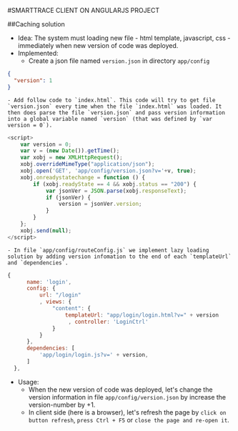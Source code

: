 #SMARTTRACE CLIENT ON ANGULARJS PROJECT

##Caching solution
- Idea: The system must loading new file - html template, javascript, css - immediately when new version of code was deployed.
- Implemented:
    - Create a json file named `version.json` in directory 	`app/config`
```json
{
  "version": 1
}
```
	- Add follow code to `index.html`. This code will try to get file `version.json` every time when the file `index.html` was loaded. It then does parse the file `version.json` and pass version information into a global variable named `version` (that was defined by `var version = 0`).
```javascript
<script>
    var version = 0;
    var v = (new Date()).getTime();
    var xobj = new XMLHttpRequest();
    xobj.overrideMimeType("application/json");
    xobj.open('GET', 'app/config/version.json?v='+v, true);
    xobj.onreadystatechange = function () {
        if (xobj.readyState == 4 && xobj.status == "200") {
            var jsonVer = JSON.parse(xobj.responseText);
            if (jsonVer) {
                version = jsonVer.version;
            }
        }
    };
    xobj.send(null);
</script>
```
    - In file `app/config/routeConfig.js` we implement lazy loading solution by adding version infomation to the end of each `templateUrl` and `dependencies`.
```javascript
{
      name: 'login',
      config: {
          url: "/login"
          , views: {
              "content": {
                  templateUrl: "app/login/login.html?v=" + version
                   , controller: 'LoginCtrl'
              }
          }
      },
      dependencies: [
          'app/login/login.js?v=' + version,
      ]
  },
```
- Usage:
	- When the new version of code was deployed, let's change the version information in file `app/config/version.json` by increase the version-number by +1.
	- In client side (here is a browser), let's refresh the page by `click on button refresh`, `press Ctrl + F5` or `close the page and re-open it`.